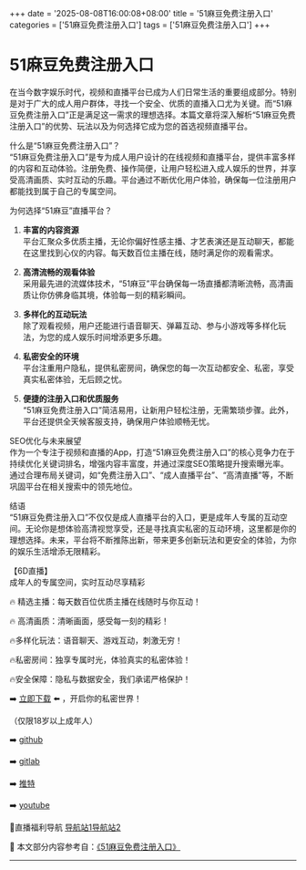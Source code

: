 +++
date = '2025-08-08T16:00:08+08:00'
title = '51麻豆免费注册入口'
categories = ['51麻豆免费注册入口']
tags = ['51麻豆免费注册入口']
+++

# 51麻豆免费注册入口

在当今数字娱乐时代，视频和直播平台已成为人们日常生活的重要组成部分。特别是对于广大的成人用户群体，寻找一个安全、优质的直播入口尤为关键。而“51麻豆免费注册入口”正是满足这一需求的理想选择。本篇文章将深入解析“51麻豆免费注册入口”的优势、玩法以及为何选择它成为您的首选视频直播平台。

什么是“51麻豆免费注册入口”？  
“51麻豆免费注册入口”是专为成人用户设计的在线视频和直播平台，提供丰富多样的内容和互动体验。注册免费、操作简便，让用户轻松进入成人娱乐的世界，并享受高清画质、实时互动的乐趣。平台通过不断优化用户体验，确保每一位注册用户都能找到属于自己的专属空间。

为何选择“51麻豆”直播平台？  
1. **丰富的内容资源**  
平台汇聚众多优质主播，无论你偏好性感主播、才艺表演还是互动聊天，都能在这里找到心仪的内容。每天数百位主播在线，随时满足你的观看需求。

2. **高清流畅的观看体验**  
采用最先进的流媒体技术，“51麻豆”平台确保每一场直播都清晰流畅，高清画质让你仿佛身临其境，体验每一刻的精彩瞬间。

3. **多样化的互动玩法**  
除了观看视频，用户还能进行语音聊天、弹幕互动、参与小游戏等多样化玩法，为您的成人娱乐时间增添更多乐趣。

4. **私密安全的环境**  
平台注重用户隐私，提供私密房间，确保您的每一次互动都安全、私密，享受真实私密体验，无后顾之忧。

5. **便捷的注册入口和优质服务**  
“51麻豆免费注册入口”简洁易用，让新用户轻松注册，无需繁琐步骤。此外，平台还提供全天候客服支持，确保用户体验顺畅无忧。

SEO优化与未来展望  
作为一个专注于视频和直播的App，打造“51麻豆免费注册入口”的核心竞争力在于持续优化关键词排名，增强内容丰富度，并通过深度SEO策略提升搜索曝光率。通过合理布局关键词，如“免费注册入口”、“成人直播平台”、“高清直播”等，不断巩固平台在相关搜索中的领先地位。

结语  
“51麻豆免费注册入口”不仅仅是成人直播平台的入口，更是成年人专属的互动空间。无论你是想体验高清视觉享受，还是寻找真实私密的互动环境，这里都是你的理想选择。未来，平台将不断推陈出新，带来更多创新玩法和更安全的体验，为你的娱乐生活增添无限精彩。

【6D直播】  
成年人的专属空间，实时互动尽享精彩

🔥 精选主播：每天数百位优质主播在线随时与你互动！

🔥 高清画质：清晰画面，感受每一刻的精彩！

🔥多样化玩法：语音聊天、游戏互动，刺激无穷！

🔥私密房间：独享专属时光，体验真实的私密体验！

🔥安全保障：隐私与数据安全，我们承诺严格保护！

➡️ [立即下载](https://down123.s3.ap-east-1.amazonaws.com/down/down.html?channelCode=blog) ⬅️ ，开启你的私密世界！

（仅限18岁以上成年人）

➡️ [github](https://aldult-live.github.io/)

➡️ [gitlab](https://seo-09598d.gitlab.io/)

➡️ [推特](https://x.com/wegame33)

➡️ [youtube](https://www.youtube.com/@6Dlive)

🔞直播福利导航   [导航站1](https://webstack-86085a.gitlab.io/)[导航站2](https://onlygit123-2.github.io/)


📘 本文部分内容参考自：[《51麻豆免费注册入口》](https://github.com/ttt25721/ttt)

---

